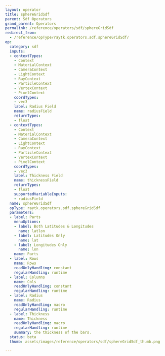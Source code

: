 ```yaml
---
layout: operator
title: sphereGridSdf
parent: Sdf Operators
grand_parent: Operators
permalink: /reference/operators/sdf/sphereGridSdf
redirect_from:
  - /reference/opType/raytk.operators.sdf.sphereGridSdf/
op:
  category: sdf
  inputs:
  - contextTypes:
    - Context
    - MaterialContext
    - CameraContext
    - LightContext
    - RayContext
    - ParticleContext
    - VertexContext
    - PixelContext
    coordTypes:
    - vec3
    label: Radius Field
    name: radiusField
    returnTypes:
    - float
  - contextTypes:
    - Context
    - MaterialContext
    - CameraContext
    - LightContext
    - RayContext
    - ParticleContext
    - VertexContext
    - PixelContext
    coordTypes:
    - vec3
    label: Thickness Field
    name: thicknessField
    returnTypes:
    - float
    supportedVariableInputs:
    - radiusField
  name: sphereGridSdf
  opType: raytk.operators.sdf.sphereGridSdf
  parameters:
  - label: Parts
    menuOptions:
    - label: Both Latitudes & Longitudes
      name: latlon
    - label: Latitudes Only
      name: lat
    - label: Longitudes Only
      name: lon
    name: Parts
  - label: Rows
    name: Rows
    readOnlyHandling: constant
    regularHandling: runtime
  - label: Columns
    name: Cols
    readOnlyHandling: constant
    regularHandling: runtime
  - label: Radius
    name: Radius
    readOnlyHandling: macro
    regularHandling: runtime
  - label: Thickness
    name: Thickness
    readOnlyHandling: macro
    regularHandling: runtime
    summary: the thickness of the bars.
  status: beta
  thumb: assets/images/reference/operators/sdf/sphereGridSdf_thumb.png

---
```

